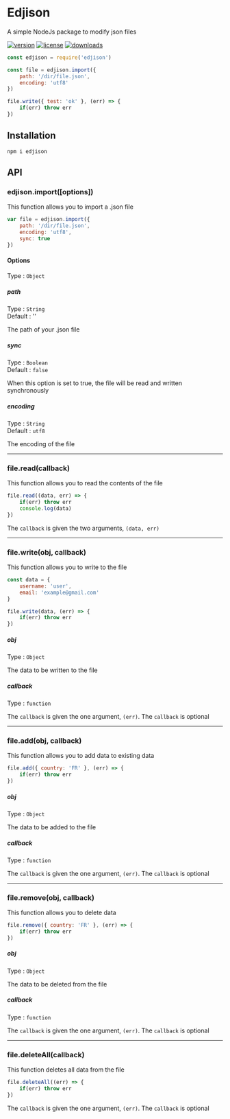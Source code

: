 # Edjison

A simple NodeJs package to modify json files

[![version](https://img.shields.io/npm/v/edjison)](https://www.npmjs.com/package/edjison)
[![license](https://img.shields.io/npm/l/edjison)](https://github.com/Rebst/Edjison/blob/master/LICENSE)
[![downloads](https://img.shields.io/npm/dt/edjison)](https://www.npmjs.com/package/edjison)


```javascript
const edjison = require('edjison')

const file = edjison.import({
    path: '/dir/file.json',
    encoding: 'utf8'
})

file.write({ test: 'ok' }, (err) => {
    if(err) throw err
})
```

## Installation

    npm i edjison

## API

### edjison.import([options])

This function allows you to import a .json file

```javascript
var file = edjison.import({
    path: '/dir/file.json',
    encoding: 'utf8',
    sync: true
})
```

#### Options
Type : `Object`

##### path
Type : `String`\
Default : ''

The path of your .json file

##### sync
Type : `Boolean`\
Default : `false`

When this option is set to true, the file will be read and written synchronously 

##### encoding
Type : `String`\
Default : `utf8`

The encoding of the file

___

### file.read(callback)

This function allows you to read the contents of the file

```javascript
file.read((data, err) => {
    if(err) throw err
    console.log(data)
})
```

The `callback` is given the two arguments, `(data, err)`

___

### file.write(obj, callback)

This function allows you to write to the file

```javascript
const data = {
    username: 'user',
    email: 'example@gmail.com'
}

file.write(data, (err) => {
    if(err) throw err
})
```

##### obj
Type : `Object`

The data to be written to the file

##### callback
Type : `function`

The `callback` is given the one argument, `(err)`. The `callback` is optional

___

### file.add(obj, callback)

This function allows you to add data to existing data

```javascript
file.add({ country: 'FR' }, (err) => {
    if(err) throw err
})
```

##### obj
Type : `Object`

The data to be added to the file

##### callback
Type : `function`

The `callback` is given the one argument, `(err)`. The `callback` is optional

___

### file.remove(obj, callback)

This function allows you to delete data

```javascript
file.remove({ country: 'FR' }, (err) => {
    if(err) throw err
})
```

##### obj
Type : `Object`

The data to be deleted from the file

##### callback
Type : `function`

The `callback` is given the one argument, `(err)`. The `callback` is optional

___

### file.deleteAll(callback)

This function deletes all data from the file

```javascript
file.deleteAll((err) => {
    if(err) throw err
})
```

The `callback` is given the one argument, `(err)`. The `callback` is optional